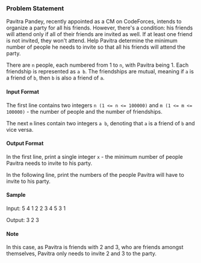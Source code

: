 ### Problem Statement

Pavitra Pandey, recently appointed as a CM on CodeForces, intends to organize a party for all his friends. However, there's a condition: his friends will attend only if all of their friends are invited as well. If at least one friend is not invited, they won't attend. Help Pavitra determine the minimum number of people he needs to invite so that all his friends will attend the party.

There are `n` people, each numbered from 1 to `n`, with Pavitra being 1. Each friendship is represented as `a b`. The friendships are mutual, meaning if `a` is a friend of `b`, then `b` is also a friend of `a`.

#### Input Format
The first line contains two integers `n (1 <= n <= 100000)` and `m (1 <= m <= 100000)` - the number of people and the number of friendships.

The next `m` lines contain two integers `a b`, denoting that `a` is a friend of `b` and vice versa.

#### Output Format
In the first line, print a single integer `x` - the minimum number of people Pavitra needs to invite to his party.

In the following line, print the numbers of the people Pavitra will have to invite to his party.

#### Sample

Input:
5 4
1 2
2 3
4 5
3 1

Output:
3
2 3

#### Note
In this case, as Pavitra is friends with 2 and 3, who are friends amongst themselves, Pavitra only needs to invite 2 and 3 to the party.
